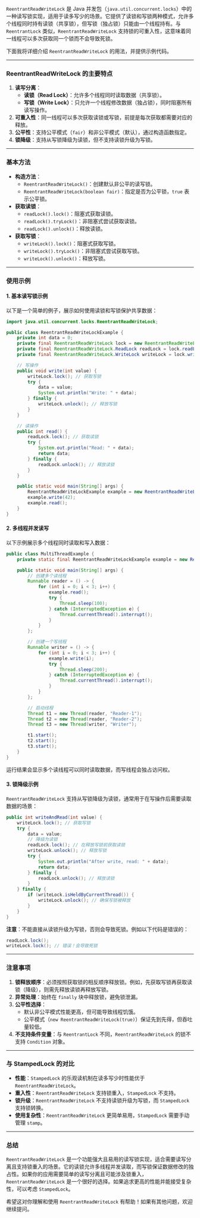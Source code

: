 `ReentrantReadWriteLock` 是 Java 并发包（`java.util.concurrent.locks`）中的一种读写锁实现，适用于读多写少的场景。它提供了读锁和写锁两种模式，允许多个线程同时持有读锁（共享锁），但写锁（独占锁）只能由一个线程持有。与 `ReentrantLock` 类似，`ReentrantReadWriteLock` 支持锁的可重入性，这意味着同一线程可以多次获取同一个锁而不会导致死锁。

下面我将详细介绍 `ReentrantReadWriteLock` 的用法，并提供示例代码。

---

### ReentrantReadWriteLock 的主要特点
1. **读写分离**：
    - **读锁（Read Lock）**：允许多个线程同时读取数据（共享锁）。
    - **写锁（Write Lock）**：只允许一个线程修改数据（独占锁），同时阻塞所有读写操作。
2. **可重入性**：同一线程可以多次获取读锁或写锁，前提是每次获取都需要对应的释放。
3. **公平性**：支持公平模式（`fair`）和非公平模式（默认），通过构造函数指定。
4. **锁降级**：支持从写锁降级为读锁，但不支持读锁升级为写锁。

---

### 基本方法
- **构造方法**：
    - `ReentrantReadWriteLock()`：创建默认非公平的读写锁。
    - `ReentrantReadWriteLock(boolean fair)`：指定是否为公平锁，`true` 表示公平锁。
- **获取读锁**：
    - `readLock().lock()`：阻塞式获取读锁。
    - `readLock().tryLock()`：非阻塞式尝试获取读锁。
    - `readLock().unlock()`：释放读锁。
- **获取写锁**：
    - `writeLock().lock()`：阻塞式获取写锁。
    - `writeLock().tryLock()`：非阻塞式尝试获取写锁。
    - `writeLock().unlock()`：释放写锁。

---

### 使用示例

#### 1. 基本读写锁示例
以下是一个简单的例子，展示如何使用读锁和写锁保护共享数据：

```java
import java.util.concurrent.locks.ReentrantReadWriteLock;

public class ReentrantReadWriteLockExample {
    private int data = 0;
    private final ReentrantReadWriteLock lock = new ReentrantReadWriteLock();
    private final ReentrantReadWriteLock.ReadLock readLock = lock.readLock();
    private final ReentrantReadWriteLock.WriteLock writeLock = lock.writeLock();

    // 写操作
    public void write(int value) {
        writeLock.lock(); // 获取写锁
        try {
            data = value;
            System.out.println("Write: " + data);
        } finally {
            writeLock.unlock(); // 释放写锁
        }
    }

    // 读操作
    public int read() {
        readLock.lock(); // 获取读锁
        try {
            System.out.println("Read: " + data);
            return data;
        } finally {
            readLock.unlock(); // 释放读锁
        }
    }

    public static void main(String[] args) {
        ReentrantReadWriteLockExample example = new ReentrantReadWriteLockExample();
        example.write(42);
        example.read();
    }
}
```

#### 2. 多线程并发读写
以下示例展示多个线程同时读取和写入数据：

```java
public class MultiThreadExample {
    private static final ReentrantReadWriteLockExample example = new ReentrantReadWriteLockExample();

    public static void main(String[] args) {
        // 创建多个读线程
        Runnable reader = () -> {
            for (int i = 0; i < 3; i++) {
                example.read();
                try {
                    Thread.sleep(100);
                } catch (InterruptedException e) {
                    Thread.currentThread().interrupt();
                }
            }
        };

        // 创建一个写线程
        Runnable writer = () -> {
            for (int i = 0; i < 3; i++) {
                example.write(i);
                try {
                    Thread.sleep(200);
                } catch (InterruptedException e) {
                    Thread.currentThread().interrupt();
                }
            }
        };

        // 启动线程
        Thread t1 = new Thread(reader, "Reader-1");
        Thread t2 = new Thread(reader, "Reader-2");
        Thread t3 = new Thread(writer, "Writer");

        t1.start();
        t2.start();
        t3.start();
    }
}
```

运行结果会显示多个读线程可以同时读取数据，而写线程会独占访问权。

#### 3. 锁降级示例
`ReentrantReadWriteLock` 支持从写锁降级为读锁，通常用于在写操作后需要读取数据的场景：

```java
public int writeAndRead(int value) {
    writeLock.lock(); // 获取写锁
    try {
        data = value;
        // 降级为读锁
        readLock.lock(); // 在释放写锁前获取读锁
        writeLock.unlock(); // 释放写锁
        try {
            System.out.println("After write, read: " + data);
            return data;
        } finally {
            readLock.unlock(); // 释放读锁
        }
    } finally {
        if (writeLock.isHeldByCurrentThread()) {
            writeLock.unlock(); // 确保写锁被释放
        }
    }
}
```

**注意**：不能直接从读锁升级为写锁，否则会导致死锁。例如以下代码是错误的：
```java
readLock.lock();
writeLock.lock(); // 错误！会导致死锁
```

---

### 注意事项
1. **锁释放顺序**：必须按照获取锁的相反顺序释放锁。例如，先获取写锁再获取读锁（降级），则需先释放读锁再释放写锁。
2. **异常处理**：始终在 `finally` 块中释放锁，避免锁泄漏。
3. **公平性选择**：
    - 默认非公平模式性能更高，但可能导致线程饥饿。
    - 公平模式（`new ReentrantReadWriteLock(true)`）保证先到先得，但吞吐量较低。
4. **不支持条件变量**：与 `ReentrantLock` 不同，`ReentrantReadWriteLock` 的锁不支持 `Condition` 对象。

---

### 与 StampedLock 的对比
- **性能**：`StampedLock` 的乐观读机制在读多写少时性能优于 `ReentrantReadWriteLock`。
- **重入性**：`ReentrantReadWriteLock` 支持锁重入，`StampedLock` 不支持。
- **锁升级**：`ReentrantReadWriteLock` 不支持读锁升级为写锁，而 `StampedLock` 支持锁转换。
- **使用复杂性**：`ReentrantReadWriteLock` 更简单易用，`StampedLock` 需要手动管理 `stamp`。

---

### 总结
`ReentrantReadWriteLock` 是一个功能强大且易用的读写锁实现，适合需要读写分离且支持锁重入的场景。它的读锁允许多线程并发读取，而写锁保证数据修改的独占性。如果你的应用需要简单的读写分离且可能涉及锁重入，`ReentrantReadWriteLock` 是一个很好的选择。如果追求更高的性能并能接受复杂性，可以考虑 `StampedLock`。

希望这对你理解和使用 `ReentrantReadWriteLock` 有帮助！如果有其他问题，欢迎继续提问。